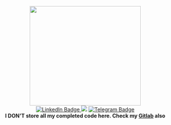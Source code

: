 <div align="center">
  <img src="https://media.giphy.com/media/ckJF143W1gBS8Hk833/giphy.gif" width="300" height="270"/>
</div>

<div align="center">
  <a href="https://www.linkedin.com/in/remainedmind/">
    <img src="https://img.shields.io/badge/LinkedIn-blue?style=for-the-badge&logo=linkedin&logoColor=white" alt="LinkedIn Badge"/>
  </a>
    <a href="mailto:lemoonadresse@gmail.com?Subject=Offer from: &Body=Anatoliy, you are the best! That's my message for you:"><img src="https://img.shields.io/badge/gmail-%23D14836.svg?&style=for-the-badge&logo=gmail&logoColor=white" /></a>
  <a href="https://t.me/remainedmind">
    <img src="https://img.shields.io/badge/Telegram-blue?style=for-the-badge&logo=telegram&logoColor=white" alt="Telegram Badge"/>
  </a>
</div>
<div align="center"><b>I DON'T store all my completed code here. Check my <a href="https://gitlab.com/remainedmind">Gitlab</a> also</b></div>
